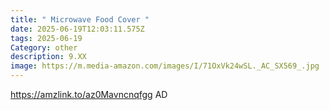 ```yaml
---
title: " Microwave Food Cover "
date: 2025-06-19T12:03:11.575Z
tags: 2025-06-19
Category: other
description: 9.XX
image: https://m.media-amazon.com/images/I/71OxVk24wSL._AC_SX569_.jpg
---
```

https://amzlink.to/az0Mavncnqfgg      AD